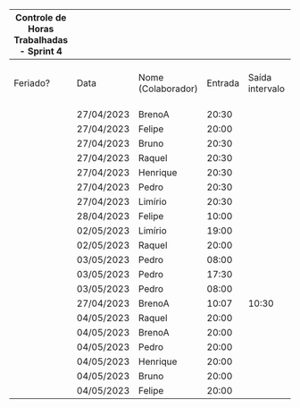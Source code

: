 | Controle de Horas Trabalhadas - Sprint 4 |  |  |  |  |  |  |  |  |  |  |
| --- | --- | --- | --- | --- | --- | --- | --- | --- | --- | --- |
| Feriado? | Data | Nome (Colaborador) | Entrada | Saída intervalo | Retorno intervalo | Saída | Total horas |  | Nome (Colaborador) | Total horas do sprint |
|  | 27/04/2023 | BrenoA | 20:30 |  |  | 22:00 | 1:30:00 |  | BrenoA | 04:14 |
|  | 27/04/2023 | Felipe | 20:00 |  |  | 23:00 | 3:00:00 |  | Bruno | 02:45 |
|  | 27/04/2023 | Bruno | 20:30 |  |  | 22:00 | 1:30:00 |  | Felipe | 05:45 |
|  | 27/04/2023 | Raquel | 20:30 |  |  | 22:00 | 1:30:00 |  | Henrique | 02:45 |
|  | 27/04/2023 | Henrique | 20:30 |  |  | 22:00 | 1:30:00 |  | Limírio | 03:00 |
|  | 27/04/2023 | Pedro | 20:30 |  |  | 22:00 | 1:30:00 |  | Pedro | 07:35 |
|  | 27/04/2023 | Limírio | 20:30 |  |  | 22:00 | 1:30:00 |  | Raquel | 01:30 |
|  | 28/04/2023 | Felipe | 10:00 |  |  | 11:30 | 1:30:00 |  |  |  |
|  | 02/05/2023 | Limírio | 19:00 |  |  | 20:30 | 1:30:00 |  |  |  |
|  | 02/05/2023 | Raquel  | 20:00 |  |  | 20:30 | 0:30:00 |  |  |  |
|  | 03/05/2023 | Pedro | 08:00 |  |  | 09:30 | 1:30:00 |  |  |  |
|  | 03/05/2023 | Pedro | 17:30 |  |  | 19:30 | 2:00:00 |  |  |  |
|  | 03/05/2023 | Pedro | 08:00 |  |  | 09:20 | 1:20:00 |  |  |  |
|  | 27/04/2023 | BrenoA | 10:07 | 10:30 | 14:54 | 16:00 | 1:29:00 |  |  |  |
|  | 04/05/2023 | Raquel  | 20:00 |  |  | 21:15 | 1:15:00 |  |  |  |
|  | 04/05/2023 | BrenoA | 20:00 |  |  | 21:15 | 1:15:00 |  |  |  |
|  | 04/05/2023 | Pedro | 20:00 |  |  | 21:15 | 1:15:00 |  |  |  |
|  | 04/05/2023 | Henrique | 20:00 |  |  | 21:15 | 1:15:00 |  |  |  |
|  | 04/05/2023 | Bruno | 20:00 |  |  | 21:15 | 1:15:00 |  |  |  |
|  | 04/05/2023 | Felipe | 20:00 |  |  | 21:15 | 1:15:00 |  |  |  |

